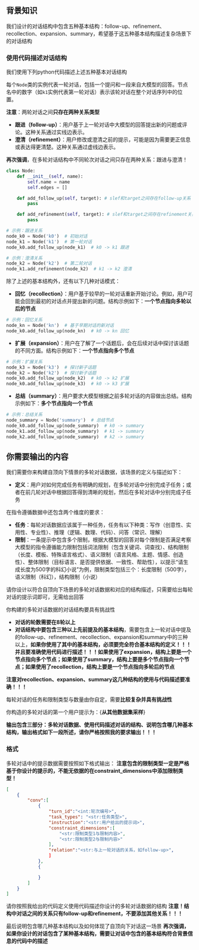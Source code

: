 ## 背景知识
我们设计的对话结构中包含五种基本结构：follow-up、refinement、recollection、expansion、summary，希望基于这五种基本结构描述复杂场景下的对话结构

### 使用代码描述对话结构
我们使用下列python代码描述上述五种基本对话结构

每个`Node`类的实例代表一轮对话，包括一个提问和一段来自大模型的回答。节点名中的数字（如`k1`实例代表第一轮对话）表示该轮对话在整个对话序列中的位置。

**注意**：两轮对话之间**只存在两种关系类型**
- **跟进（follow-up）**：用户基于上一轮对话中大模型的回答提出新的问题或评论。这种关系通过实线边表示。
- **澄清（refinement）**：用户修改或澄清之前的提示，可能是因为需要更正信息或表达得更清楚。这种关系通过虚线边表示。

**再次强调**，在多轮对话结构中不同轮次对话之间只存在两种关系：跟进与澄清！

```python
class Node:
    def __init__(self, name):
        self.name = name
        self.edges = []

    def add_follow_up(self, target): # slef和target之间存在follow-up关系
        pass

    def add_refinement(self, target): # slef和target之间存在refinement关系
        pass

# 示例：跟进关系
node_k0 = Node('k0')  # 初始对话
node_k1 = Node('k1')  # 第一轮对话
node_k0.add_follow_up(node_k1)  # k0 -> k1 跟进

# 示例：澄清关系
node_k2 = Node('k2')  # 第二轮对话
node_k1.add_refinement(node_k2)  # k1 -> k2 澄清
```

除了上述的基本结构外，还有以下几种对话模式：

- **回忆（recollection）**：用户基于较早的一轮对话重新开始讨论。例如，用户可能会回到最初的对话点并提出新的问题。结构示例如下：**一个节点指向多轮以后的节点**
```python
# 示例：回忆关系
node_kn = Node('kn')  # 基于早期对话的新对话
node_k0.add_follow_up(node_kn)  # k0 -> kn 回忆
```

- **扩展（expansion）**：用户在了解了一个话题后，会在后续对话中探讨该话题的不同方面。结构示例如下：**一个节点指向多个节点**
```python
# 示例：扩展关系
node_k3 = Node('k3')  # 探讨新子话题
node_k2 = Node('k2')  # 探讨新子话题
node_k0.add_follow_up(node_k2)  # k0 -> k2 扩展
node_k0.add_follow_up(node_k3)  # k0 -> k3 扩展
```

- **总结（summary）**：用户要求大模型根据之前多轮对话的内容做出总结。结构示例如下：**多个节点指向一个节点**
```python
# 示例：总结关系
node_summary = Node('summary')  # 总结节点
node_k0.add_follow_up(node_summary)  # k0 -> summary
node_k1.add_follow_up(node_summary)  # k1 -> summary
node_k2.add_follow_up(node_summary)  # k2 -> summary
```


## 你需要输出的内容
我们需要你来构建自顶向下情景的多轮对话数据，该场景的定义与描述如下：
- **定义**：用户对如何完成任务有明确的规划，在多轮对话中分别完成子任务；或者在前几轮对话中根据回答得到清晰的规划，然后在多轮对话中分别完成子任务

在指令遵循数据中还包含两个维度的要求：
- **任务**：每轮对话数据应该属于一种任务，任务有以下种类：写作（创意性、实用性、专业性）、推理（逻辑、数理、代码）、问答（常识、理解）
- **限制**：一条提示中包含多个限制，根据大模型的回答对每个限制是否满足考察大模型的指令遵循能力限制包括词法限制（包含关键词、词查找）、结构限制（长度、模板、特殊语言格式）、语义限制（语言风格、主题、情感、创造性）、整体限制（目标语言、是否提供依据、一致性、帮助性），以提示“请生成长度为500字的科幻小说”为例，限制类型包括三个：长度限制（500字），语义限制（科幻），结构限制（小说）

请你设计以符合自顶向下场景的多轮对话数据和对应的结构描述，只需要给出每轮对话的提示词即可，无需给出回答

你构建的多轮对话数据的对话结构要具有挑战性
- **对话的轮数需要在8轮以上**
- **对话结构中要包含三种以上先前提及的基本结构**，需要包含上一轮对话中提及的follow-up、refinement、recollection、expansion和summary中的三种以上，**如果你使用了其中的基本结构，必须要完全符合基本结构的定义！！！并且要准确使用代码进行描述！！！如果使用了expansion，结构上要是一个节点指向多个节点；如果使用了summary，结构上要是多个节点指向一个节点；如果使用了recollection，结构上要是一个节点指向多轮后的节点**

**注意对recollection、expansion、summary这几种结构的使用与代码描述要准确！！！**

每轮对话的任务和限制类型与数量由你自定，需要**比较复杂并具有挑战性**

你构造的多轮对话的第一个用户提示为：{__从其他数据集采样__}

**输出包含三部分：多轮对话数据、使用代码描述对话的结构、说明包含哪几种基本结构，输出格式如下一段所述，请你严格按照我的要求输出！！！**

### 格式
多轮对话中的提示数据需要按照如下格式输出：
**注意包含的限制类型一定是严格基于你设计的提示的，不能无依据的在constraint_dimensions中添加限制类型！**
```json
[
    {
        "conv":[
            {
                "turn_id":"<int:轮次编号>",
                "task_types": "<str:任务类型>",
                "instruction":"<str:用户给出的提示词>",
                "constraint_dimensions":[
                    "<str:限制类型1与限制内容>",
                    "<str:限制类型2与限制内容>"
                ],
                "relation":"<str:与上一轮对话的关系，如follow-up>",
                ]
            },
            {

            }
        ]
    }
]
```
请你按照我给出的代码定义使用代码描述你设计的多轮对话数据的结构
**注意！结构中对话之间的关系只有follow-up和refinement，不要添加其他关系！！！**

最后说明包含哪几种基本结构以及如何体现了自顶向下对话这一场景
**再次强调，如果你设计的对话包含了某种基本结构，需要让对话中包含的基本结构符合背景信息的代码中的描述**